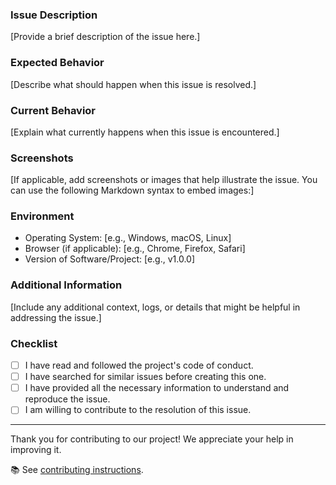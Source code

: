 ### Issue Description

[Provide a brief description of the issue here.]

### Expected Behavior

[Describe what should happen when this issue is resolved.]

### Current Behavior

[Explain what currently happens when this issue is encountered.]

### Screenshots

[If applicable, add screenshots or images that help illustrate the issue. You can use the following Markdown syntax to embed images:]

### Environment

- Operating System: [e.g., Windows, macOS, Linux]
- Browser (if applicable): [e.g., Chrome, Firefox, Safari]
- Version of Software/Project: [e.g., v1.0.0]

### Additional Information

[Include any additional context, logs, or details that might be helpful in addressing the issue.]

### Checklist

- [ ] I have read and followed the project's code of conduct.
- [ ] I have searched for similar issues before creating this one.
- [ ] I have provided all the necessary information to understand and reproduce the issue.
- [ ] I am willing to contribute to the resolution of this issue.

---

Thank you for contributing to our project! We appreciate your help in improving it.

📚 See [contributing instructions](https://github.com/Real-Dev-Squad/website-www/blob/develop/CONTRIBUTE.md).
